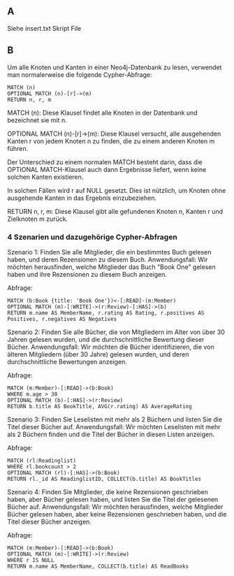 ## A
Siehe insert.txt Skript File

## B
Um alle Knoten und Kanten in einer Neo4j-Datenbank zu lesen, verwendet man normalerweise die folgende Cypher-Abfrage:
```
MATCH (n)
OPTIONAL MATCH (n)-[r]->(m)
RETURN n, r, m
```
MATCH (n): Diese Klausel findet alle Knoten in der Datenbank und bezeichnet sie mit n.

OPTIONAL MATCH (n)-[r]->(m): Diese Klausel versucht, alle ausgehenden Kanten r von jedem Knoten n zu finden, die zu einem anderen Knoten m führen.

Der Unterschied zu einem normalen MATCH besteht darin, dass die OPTIONAL MATCH-Klausel auch dann Ergebnisse liefert, wenn keine solchen Kanten existieren.

In solchen Fällen wird r auf NULL gesetzt. Dies ist nützlich, um Knoten ohne ausgehende Kanten in das Ergebnis einzubeziehen.

RETURN n, r, m: Diese Klausel gibt alle gefundenen Knoten n, Kanten r und Zielknoten m zurück.

### 4 Szenarien und dazugehörige Cypher-Abfragen
Szenario 1: Finden Sie alle Mitglieder, die ein bestimmtes Buch gelesen haben, und deren Rezensionen zu diesem Buch.
Anwendungsfall: Wir möchten herausfinden, welche Mitglieder das Buch "Book One" gelesen haben und ihre Rezensionen zu diesem Buch anzeigen.

Abfrage:
```
MATCH (b:Book {title: 'Book One'})<-[:READ]-(m:Member)
OPTIONAL MATCH (m)-[:WRITE]->(r:Review)-[:HAS]->(b)
RETURN m.name AS MemberName, r.rating AS Rating, r.positives AS Positives, r.negatives AS Negatives
```

Szenario 2: Finden Sie alle Bücher, die von Mitgliedern im Alter von über 30 Jahren gelesen wurden, und die durchschnittliche Bewertung dieser Bücher.
Anwendungsfall: Wir möchten die Bücher identifizieren, die von älteren Mitgliedern (über 30 Jahre) gelesen wurden, und deren durchschnittliche Bewertungen anzeigen.

Abfrage:
```
MATCH (m:Member)-[:READ]->(b:Book)
WHERE m.age > 30
OPTIONAL MATCH (b)-[:HAS]->(r:Review)
RETURN b.title AS BookTitle, AVG(r.rating) AS AverageRating
```

Szenario 3: Finden Sie Leselisten mit mehr als 2 Büchern und listen Sie die Titel dieser Bücher auf.
Anwendungsfall: Wir möchten Leselisten mit mehr als 2 Büchern finden und die Titel der Bücher in diesen Listen anzeigen.

Abfrage:
```
MATCH (rl:Readinglist)
WHERE rl.bookcount > 2
OPTIONAL MATCH (rl)-[:HAS]->(b:Book)
RETURN rl._id AS ReadinglistID, COLLECT(b.title) AS BookTitles
```

Szenario 4: Finden Sie Mitglieder, die keine Rezensionen geschrieben haben, aber Bücher gelesen haben, und listen Sie die Titel der gelesenen Bücher auf.
Anwendungsfall: Wir möchten herausfinden, welche Mitglieder Bücher gelesen haben, aber keine Rezensionen geschrieben haben, und die Titel dieser Bücher anzeigen.

Abfrage:
```
MATCH (m:Member)-[:READ]->(b:Book)
OPTIONAL MATCH (m)-[:WRITE]->(r:Review)
WHERE r IS NULL
RETURN m.name AS MemberName, COLLECT(b.title) AS ReadBooks
```
